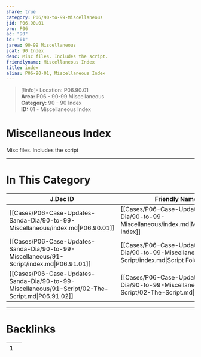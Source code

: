 ```yaml
---  
share: true  
category: P06/90-to-99-Miscellaneous  
jid: P06.90.01  
pro: P06  
ac: "90"  
id: "01"  
jarea: 90-99 Miscellaneous  
jcat: 90 Index  
desc: Misc files. Includes the script.  
friendlyname: Miscellaneous Index  
title: index  
alias: P06-90-01, Miscellaneous Index  
---  
```

  
>[!info]- Location: P06.90.01  
>**Area:** P06 - 90-99 Miscellaneous  
>**Category:** 90 - 90 Index  
>**ID:** 01 - Miscellaneous Index  
  
# Miscellaneous Index  
  
Misc files. Includes the script  
  
  
  
---  
# In This Category  
  
| J.Dec ID                                                                                          | Friendly Name                                                                                       | Description                       |  
| ------------------------------------------------------------------------------------------------- | --------------------------------------------------------------------------------------------------- | --------------------------------- |  
| [[Cases/P06-Case-Updates-Sanda-Dia/90-to-99-Miscellaneous/index.md\|P06.90.01]]                   | [[Cases/P06-Case-Updates-Sanda-Dia/90-to-99-Miscellaneous/index.md\|Miscellaneous Index]]           | Misc files. Includes the script.  |  
| [[Cases/P06-Case-Updates-Sanda-Dia/90-to-99-Miscellaneous/91-Script/index.md\|P06.91.01]]         | [[Cases/P06-Case-Updates-Sanda-Dia/90-to-99-Miscellaneous/91-Script/index.md\|Script Folder Index]] | This folder contains the script.  |  
| [[Cases/P06-Case-Updates-Sanda-Dia/90-to-99-Miscellaneous/91-Script/02-The-Script.md\|P06.91.02]] | [[Cases/P06-Case-Updates-Sanda-Dia/90-to-99-Miscellaneous/91-Script/02-The-Script.md\|The Script]]  | This is the script for this case. |  
  
  
---  
# Backlinks  
<div><table class="dataview table-view-table"><thead class="table-view-thead"><tr class="table-view-tr-header"><th class="table-view-th"><span></span><span class="dataview small-text">1</span></th><th class="table-view-th"><span></span></th></tr></thead><tbody class="table-view-tbody"></tbody></table></div>